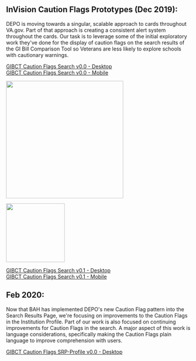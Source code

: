 ## InVision Caution Flags Prototypes (Dec 2019):  

DEPO is moving towards a singular, scalable approach to cards throughout VA.gov. Part of that approach is creating a consistent alert system throughout the cards. Our task is to leverage some of the initial exploratory work they've done for  the display of caution flags on the search results of the GI Bill Comparison Tool so Veterans are less likely to explore schools with cautionary warnings. 

[GIBCT Caution Flags Search v0.0 - Desktop](https://bahdigital.invisionapp.com/share/YUIACDIH34S)  
[GIBCT Caution Flags Search v0.0 - Mobile](https://bahdigital.invisionapp.com/share/9MIACE1FGHN)  

<kbd><img src="https://github.com/department-of-veterans-affairs/va.gov-team/blob/master/products/education-careers/school-comparison-tool/design/caution-flags/ui/images/Desktop%20Search%20results%20v0.0.png" width="320"></kbd> 
 
<kbd><img src="https://github.com/department-of-veterans-affairs/va.gov-team/blob/master/products/education-careers/school-comparison-tool/design/caution-flags/ui/images/Mobile%20Search%20results%20v0.0.png" width="160"></kbd> 


[GIBCT Caution Flags Search  v0.1 - Desktop](https://bahdigital.invisionapp.com/share/SCIACE37P2J)  
[GIBCT Caution Flags Search v0.1 - Mobile](https://bahdigital.invisionapp.com/share/CRIACEMVQD9)  


## Feb 2020:

Now that BAH has implemented DEPO's new Caution Flag pattern into the Search Results Page, we're focusing on improvements to the Caution Flags in the Institution Profile. Part of our work is also focused on continuing improvements for Caution Flags in the search. A major aspect of this work is language considerations, specifically making the Caution Flags plain language to improve comprehension with users.

[GIBCT Caution Flags SRP-Profile v0.0 - Desktop](https://bahdigital.invisionapp.com/share/AGIACXL4ZJB) 

